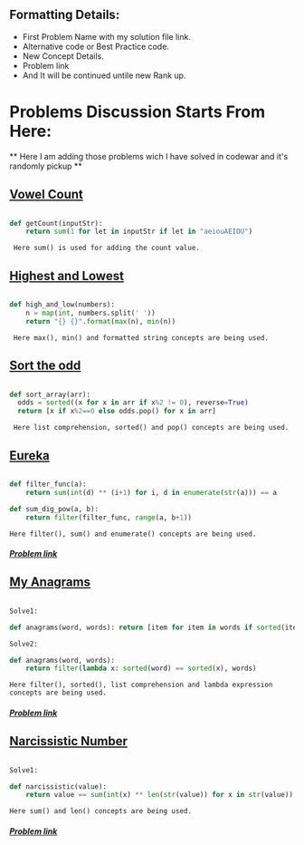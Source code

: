 ## Formatting Details:

- First Problem Name with my solution file link.
- Alternative code or Best Practice code.
- New Concept Details.
- Problem link
- And It will be continued untile new Rank up.

# Problems Discussion Starts From Here:
** Here I am adding those problems wich I have solved in codewar and it's randomly pickup **

## [Vowel Count](https://github.com/samiulislamponik/codewar/blob/master/7kyu/vowel_count.py " Problem-1 ")

``` python

def getCount(inputStr):
    return sum(1 for let in inputStr if let in "aeiouAEIOU")

```

` Here sum() is used for adding the count value.`


## [Highest and Lowest](https://github.com/samiulislamponik/codewar/blob/master/7kyu/highest_and_lowest.py " Problem-2 ")

```python

def high_and_low(numbers):
    n = map(int, numbers.split(' '))
    return "{} {}".format(max(n), min(n))

```

` Here max(), min() and formatted string concepts are being used.`


## [Sort the odd](https://github.com/samiulislamponik/codewar/blob/master/7kyu/sort_the_odd.py " Problem-3 ")

```python

def sort_array(arr):
  odds = sorted((x for x in arr if x%2 != 0), reverse=True)
  return [x if x%2==0 else odds.pop() for x in arr]


```

` Here list comprehension, sorted() and pop() concepts are being used.`


## [Eureka](https://github.com/samiulislamponik/codewar/blob/master/7kyu/eureka.py "Problem-4")

```python

def filter_func(a):
    return sum(int(d) ** (i+1) for i, d in enumerate(str(a))) == a

def sum_dig_pow(a, b):
    return filter(filter_func, range(a, b+1))


```

` Here filter(), sum() and enumerate() concepts are being used. `

##### [Problem link](https://www.codewars.com/kata/5626b561280a42ecc50000d1/python "codewar problem")



## [My Anagrams](https://github.com/samiulislamponik/codewar/blob/master/7kyu/anagrams.py "Problem-5")

```python

Solve1:

def anagrams(word, words): return [item for item in words if sorted(item)==sorted(word)]

Solve2:

def anagrams(word, words):
    return filter(lambda x: sorted(word) == sorted(x), words)

```

` Here filter(), sorted(), list comprehension and lambda expression concepts are being used. `

##### [Problem link](https://www.codewars.com/kata/523a86aa4230ebb5420001e1/python "codewar problem")



## [Narcissistic Number](https://github.com/samiulislamponik/codewar/blob/master/7kyu/narcissistic.py "Problem-6")


```python

Solve1:

def narcissistic(value):
    return value == sum(int(x) ** len(str(value)) for x in str(value))

```

` Here sum() and len() concepts are being used. `

##### [Problem link](https://www.codewars.com/kata/5287e858c6b5a9678200083c/python)




